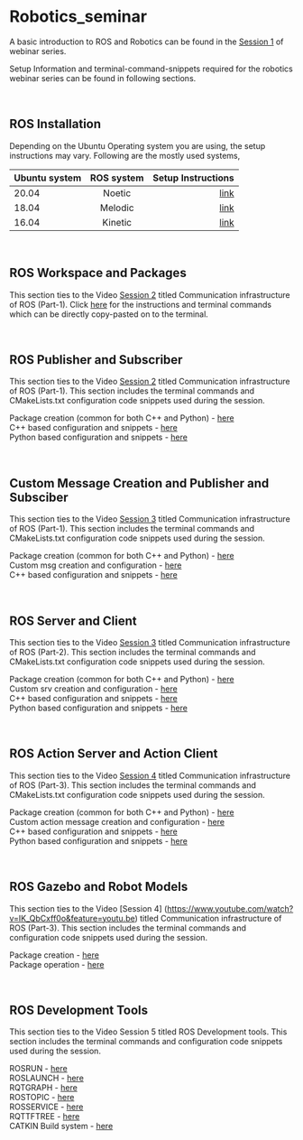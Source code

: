 # Robotics_seminar

A basic introduction to ROS and Robotics can be found in the [Session 1](https://www.youtube.com/watch?v=GO0jsZix18k) of webinar series.

Setup Information and terminal-command-snippets required for the robotics webinar series can be found in following sections. 

<br>

## **ROS Installation**

Depending on the Ubuntu Operating system you are using, the setup instructions may vary. Following are the mostly used systems,        

| Ubuntu system | ROS system |  Setup Instructions |
|--------|:-------:|----------------------------------:|
| 20.04  | Noetic  | [link](/Snippets/InstallNoetic.md) |
| 18.04  | Melodic | [link](/Snippets/InstallMelodic.md)|
| 16.04  | Kinetic | [link](/Snippets/InstallKinetic.md)|

<br>

## **ROS Workspace and Packages**

This section ties to the Video [Session 2](https://www.youtube.com/watch?v=GfUcsottFmU) titled Communication infrastructure of ROS (Part-1). Click [here](/Snippets/basicIntro.md) for the instructions and terminal commands which can be directly copy-pasted on to the terminal.

<br>

## **ROS Publisher and Subscriber**

This section ties to the Video [Session 2](https://www.youtube.com/watch?v=GfUcsottFmU) titled Communication infrastructure of ROS (Part-1). This section includes the terminal commands and CMakeLists.txt configuration code snippets used during the session.

Package creation (common for both C++ and Python) - [here](/Snippets/pubsub2package.md)\
C++ based configuration and snippets  -  [here](Snippets/pubsub2cpp.md)\
Python based configuration and snippets - [here](Snippets/pubsub2python.md)

<br>

## **Custom Message Creation and Publisher and Subsciber**

This section ties to the Video [Session 3](https://www.youtube.com/watch?v=ykdC1bTN8NA) titled Communication infrastructure of ROS (Part-1). This section includes the terminal commands and CMakeLists.txt configuration code snippets used during the session.

Package creation (common for both C++ and Python) - [here](/Snippets/pubsub3package.md)\
Custom msg creation and configuration  -  [here](/Snippets/custom_msg.md)\
C++ based configuration and snippets  -  [here](Snippets/pubsub3cpp.md)

<br>

## **ROS Server and Client**

This section ties to the Video [Session 3](https://www.youtube.com/watch?v=ykdC1bTN8NA) titled Communication infrastructure of ROS (Part-2). This section includes the terminal commands and CMakeLists.txt configuration code snippets used during the session.

Package creation (common for both C++ and Python) - [here](/Snippets/cliserverpackage.md)\
Custom srv creation and configuration  -  [here](/Snippets/custom_srv.md)\
C++ based configuration and snippets  -  [here](/Snippets/cliservercpp.md)\
Python based configuration and snippets - [here](/Snippets/cliserverpython.md)

<br>

## **ROS Action Server and Action Client**

This section ties to the Video [Session 4](https://www.youtube.com/watch?v=IK_QbCxff0o&feature=youtu.be) titled Communication infrastructure of ROS (Part-3). This section includes the terminal commands and CMakeLists.txt configuration code snippets used during the session.

Package creation (common for both C++ and Python) - [here](/Snippets/actionpackage.md)\
Custom action message creation and configuration  -  [here](/Snippets/custom_action.md)\
C++ based configuration and snippets  -  [here](/Snippets/actioncpp.md)\
Python based configuration and snippets - [here](/Snippets/actionpython.md)

<br>

## **ROS Gazebo and Robot Models**

This section ties to the Video [Session 4] (https://www.youtube.com/watch?v=IK_QbCxff0o&feature=youtu.be) titled Communication infrastructure of ROS (Part-3). This section includes the terminal commands and configuration code snippets used during the session.

Package creation  - [here](/Snippets/gazebo_package.md)\
Package operation  - [here](/Snippets/gazebo_package_running.md)

<br>

## **ROS Development Tools**

This section ties to the Video Session 5 titled ROS Development tools. This section includes the terminal commands and configuration code snippets used during the session.

ROSRUN  - [here](/Snippets/rosrun.md)\
ROSLAUNCH  - [here](/Snippets/roslaunch.md)\
RQTGRAPH  - [here](/Snippets/rqtgraph.md)\
ROSTOPIC  - [here](/Snippets/rostopic.md)\
ROSSERVICE  - [here](/Snippets/rosservice.md)\
RQTTFTREE   - [here](/Snippets/rqttftree.md)\
CATKIN Build system - [here](/Snippets/catkin.md)